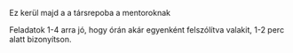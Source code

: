 Ez kerül majd a a társrepoba a mentoroknak

Feladatok 1-4 arra jó, hogy órán akár egyenként felszólítva valakit, 1-2 perc alatt bizonyítson.
